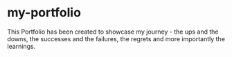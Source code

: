 # my-portfolio

This Portfolio has been created to showcase my journey - the ups and the downs, the successes and the failures, the regrets and 
more importantly the learnings.

